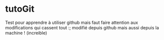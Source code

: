 # tutoGit
Test pour apprendre à utiliser github 
mais faut faire attention aux modifications qui cassent tout
:;
modifié depuis github
mais aussi depuis la machine ! (increible)
